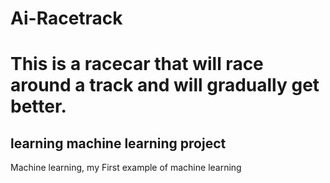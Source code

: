 # Ai-Racetrack
# This is a racecar that will race around a track and will gradually get better.
## learning machine learning project
Machine learning,  my First example of machine learning 
